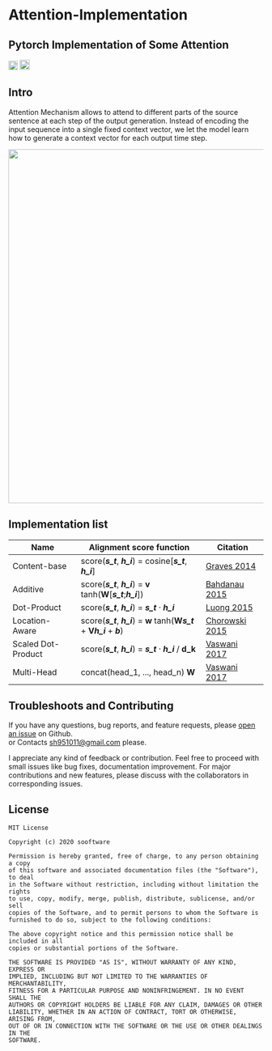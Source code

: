 # Attention-Implementation
  
## Pytorch Implementation of Some Attention
  
[<img src="https://github.com/gentaiscool/end2end-asr-pytorch/raw/master/img/pytorch-logo-dark.png" height=18>](https://pytorch.org/) <img src="https://img.shields.io/badge/License-MIT-yellow" height=20>
  
## Intro
  
Attention Mechanism allows to attend to different parts of the source sentence at each step of the output generation. Instead of encoding the input sequence into a single fixed context vector, we let the model learn how to generate a context vector for each output time step.
  
<img src="https://miro.medium.com/max/1200/1*1V221DO9QIafh4htkwVBYw.jpeg" width=700>
  
## Implementation list
  
|Name|Alignment score function|Citation|  
|---|---|---|  
|Content-base|score(***s_t***, ***h_i***) = cosine\[***s_t***, ***h_i***\] |[Graves 2014](https://arxiv.org/abs/1410.5401)|  
|Additive|score(***s_t***, ***h_i***) = **v** tanh(**W**\[***s_t***;***h_i***\])|[Bahdanau 2015](https://arxiv.org/pdf/1409.0473.pdf)|  
|Dot-Product|score(***s_t***, ***h_i***) = ***s_t*** · ***h_i***|[Luong 2015](https://arxiv.org/pdf/1508.04025.pdf)|  
|Location-Aware|score(***s_t***, ***h_i***) = **w** tanh(**W*****s_t*** + **V*****h_i*** + ***b***)|[Chorowski 2015](http://papers.nips.cc/paper/5847-attention-based-models-for-speech-recognition.pdf)|    
|Scaled Dot-Product|score(***s_t***, ***h_i***) = ***s_t*** · ***h_i*** / **d_k**|[Vaswani 2017](https://arxiv.org/abs/1706.03762)|  
|Multi-Head|concat(head_1, ..., head_n) **W**|[Vaswani 2017](https://arxiv.org/abs/1706.03762)|  
   
  
## Troubleshoots and Contributing
If you have any questions, bug reports, and feature requests, please [open an issue](https://github.com/sh951011/Attention-Implementation/issues) on Github.  
or Contacts sh951011@gmail.com please.
  
I appreciate any kind of feedback or contribution.  Feel free to proceed with small issues like bug fixes, documentation improvement.  For major contributions and new features, please discuss with the collaborators in corresponding issues.  
  
## License
```
MIT License

Copyright (c) 2020 sooftware

Permission is hereby granted, free of charge, to any person obtaining a copy
of this software and associated documentation files (the "Software"), to deal
in the Software without restriction, including without limitation the rights
to use, copy, modify, merge, publish, distribute, sublicense, and/or sell
copies of the Software, and to permit persons to whom the Software is
furnished to do so, subject to the following conditions:

The above copyright notice and this permission notice shall be included in all
copies or substantial portions of the Software.

THE SOFTWARE IS PROVIDED "AS IS", WITHOUT WARRANTY OF ANY KIND, EXPRESS OR
IMPLIED, INCLUDING BUT NOT LIMITED TO THE WARRANTIES OF MERCHANTABILITY,
FITNESS FOR A PARTICULAR PURPOSE AND NONINFRINGEMENT. IN NO EVENT SHALL THE
AUTHORS OR COPYRIGHT HOLDERS BE LIABLE FOR ANY CLAIM, DAMAGES OR OTHER
LIABILITY, WHETHER IN AN ACTION OF CONTRACT, TORT OR OTHERWISE, ARISING FROM,
OUT OF OR IN CONNECTION WITH THE SOFTWARE OR THE USE OR OTHER DEALINGS IN THE
SOFTWARE.
```
